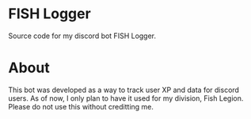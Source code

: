 # FISH Logger
Source code for my discord bot FISH Logger.

# About
This bot was developed as a way to track user XP and data for discord users.
As of now, I only plan to have it used for my division, Fish Legion.
Please do not use this without creditting me.
